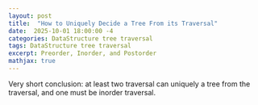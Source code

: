 ```yaml
---
layout: post
title:  "How to Uniquely Decide a Tree From its Traversal"
date:  2025-10-01 18:00:00 -4
categories: DataStructure tree traversal
tags: DataStructure tree traversal
excerpt: Preorder, Inorder, and Postorder
mathjax: true
---
```


Very short conclusion: at least two traversal can uniquely a tree from the traversal, and one must be inorder traversal.
